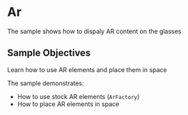 # Ar

The sample shows how to dispaly AR content on the glasses

## Sample Objectives

Learn how to use AR elements and place them in space

The sample demonstrates:

- How to use stock AR elements (`ArFactory`)
- How to place AR elements in space
